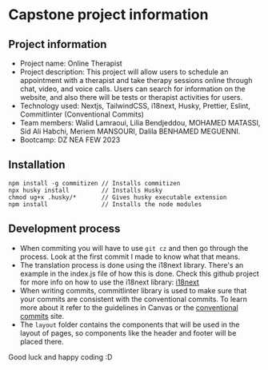 # Capstone project information

## Project information

-   Project name: Online Therapist
-   Project description: This project will allow users to schedule an appointment with a therapist and take therapy sessions online through chat, video, and voice calls. Users can search for information on the website, and also there will be tests or therapist activities for users.
-   Technology used: Nextjs, TailwindCSS, i18next, Husky, Prettier, Eslint, Commitlinter (Conventional Commits)
-   Team members: Walid Lamraoui, Lilia Bendjeddou, MOHAMED MATASSI, Sid Ali Habchi, Meriem MANSOURI, Dalila BENHAMED MEGUENNI.
-   Bootcamp: DZ NEA FEW 2023

## Installation

```shell
npm install -g commitizen // Installs commitizen
npx husky install         // Installs Husky
chmod ug+x .husky/*       // Gives husky executable extension
npm install               // Installs the node modules
```

## Development process

-   When commiting you will have to use `git cz` and then go through the process. Look at the first commit I made to know what that means.
-   The translation process is done using the i18next library. There's an example in the index.js file of how this is done. Check this github project for more info on how to use the i18next library: [i18next](https://github.com/i18next/next-i18next)
-   When writing commits, commitlinter library is used to make sure that your commits are consistent with the conventional commits. To learn more about it refer to the guidelines in Canvas or the [conventional commits](https://www.conventionalcommits.org/en/v1.0.0/#summary) site.
-   The `layout` folder contains the components that will be used in the layout of pages, so components like the header and footer will be placed there.

Good luck and happy coding :D
